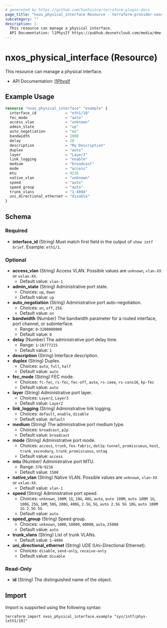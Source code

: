 ```yaml
---
# generated by https://github.com/hashicorp/terraform-plugin-docs
page_title: "nxos_physical_interface Resource - terraform-provider-nxos"
subcategory: ""
description: |-
  This resource can manage a physical interface.
  API Documentation: l1PhysIf https://pubhub.devnetcloud.com/media/dme-docs-10-2-2/docs/System/l1:PhysIf/
---
```


# nxos_physical_interface (Resource)

This resource can manage a physical interface.

- API Documentation: [l1PhysIf](https://pubhub.devnetcloud.com/media/dme-docs-10-2-2/docs/System/l1:PhysIf/)

## Example Usage

```terraform
resource "nxos_physical_interface" "example" {
  interface_id             = "eth1/10"
  fec_mode                 = "auto"
  access_vlan              = "unknown"
  admin_state              = "up"
  auto_negotiation         = "on"
  bandwidth                = 1000
  delay                    = 10
  description              = "My Description"
  duplex                   = "auto"
  layer                    = "Layer3"
  link_logging             = "enable"
  medium                   = "broadcast"
  mode                     = "access"
  mtu                      = 9216
  native_vlan              = "unknown"
  speed                    = "auto"
  speed_group              = "auto"
  trunk_vlans              = "1-4094"
  uni_directional_ethernet = "disable"
}
```

<!-- schema generated by tfplugindocs -->
## Schema

### Required

- **interface_id** (String) Must match first field in the output of `show intf brief`. Example: `eth1/1`.

### Optional

- **access_vlan** (String) Access VLAN. Possible values are `unknown`, `vlan-XX` or `vxlan-XX`.
  - Default value: `vlan-1`
- **admin_state** (String) Administrative port state.
  - Choices: `up`, `down`
  - Default value: `up`
- **auto_negotiation** (String) Administrative port auto-negotiation.
  - Choices: `on`, `off`, `25G`
  - Default value: `on`
- **bandwidth** (Number) The bandwidth parameter for a routed interface, port channel, or subinterface.
  - Range: `0`-`3200000000`
  - Default value: `0`
- **delay** (Number) The administrative port delay time.
  - Range: `1`-`16777215`
  - Default value: `1`
- **description** (String) Interface description.
- **duplex** (String) Duplex.
  - Choices: `auto`, `full`, `half`
  - Default value: `auto`
- **fec_mode** (String) FEC mode.
  - Choices: `fc-fec`, `rs-fec`, `fec-off`, `auto`, `rs-ieee`, `rs-cons16`, `kp-fec`
  - Default value: `auto`
- **layer** (String) Administrative port layer.
  - Choices: `Layer2`, `Layer3`
  - Default value: `Layer2`
- **link_logging** (String) Administrative link logging.
  - Choices: `default`, `enable`, `disable`
  - Default value: `default`
- **medium** (String) The administrative port medium type.
  - Choices: `broadcast`, `p2p`
  - Default value: `broadcast`
- **mode** (String) Administrative port mode.
  - Choices: `access`, `trunk`, `fex-fabric`, `dot1q-tunnel`, `promiscuous`, `host`, `trunk_secondary`, `trunk_promiscuous`, `vntag`
  - Default value: `access`
- **mtu** (Number) Administrative port MTU.
  - Range: `576`-`9216`
  - Default value: `1500`
- **native_vlan** (String) Native VLAN. Possible values are `unknown`, `vlan-XX` or `vxlan-XX`.
  - Default value: `vlan-1`
- **speed** (String) Administrative port speed.
  - Choices: `unknown`, `100M`, `1G`, `10G`, `40G`, `auto`, `auto 100M`, `auto 100M 1G`, `100G`, `25G`, `10M`, `50G`, `200G`, `400G`, `2.5G`, `5G`, `auto 2.5G 5G 10G`, `auto 100M 1G 2.5G 5G`
  - Default value: `auto`
- **speed_group** (String) Speed group.
  - Choices: `unknown`, `1000`, `10000`, `40000`, `auto`, `25000`
  - Default value: `auto`
- **trunk_vlans** (String) List of trunk VLANs.
  - Default value: `1-4094`
- **uni_directional_ethernet** (String) UDE (Uni-Directional Ethernet).
  - Choices: `disable`, `send-only`, `receive-only`
  - Default value: `disable`

### Read-Only

- **id** (String) The distinguished name of the object.

## Import

Import is supported using the following syntax:

```shell
terraform import nxos_physical_interface.example "sys/intf/phys-[eth1/10]"
```
